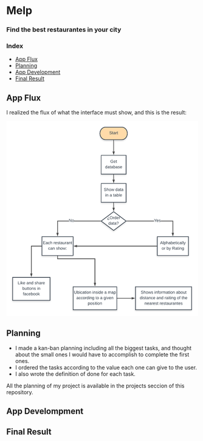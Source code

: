 # Melp 
### Find the best restaurantes in your city

### Index

- [App Flux](#app-flux)
- [Planning](#planning)
- [App Development](#app-development)
- [Final Result](#final-result)

## App Flux

I realized the flux of what the interface must show, and this is the result:

![flux-app-img](https://github.com/Pau-za/Test-FE-Intelim-trica/blob/master/readme-imgs/mdLinks%20project.png)


## Planning

- I made a kan-ban planning including all the biggest tasks, and thought about the small ones I would have to accomplish to complete the first ones. 
- I ordered the tasks according to the value each one can give to the user. 
- I also wrote the definition of done for each task.

All the planning of my project is available in the projects seccion of this repository.

## App Develompment

## Final Result

